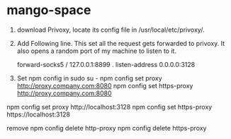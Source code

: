 mango-space
===========

1. download Privoxy, locate its config file in /usr/local/etc/privoxy/. 
2. Add Following line. This set all the request gets forwarded to privoxy. It also opens a random port of my machine to listen to it.

    forward-socks5 / 127.0.0.1:8899 .
    listen-address  0.0.0.0:3128

3. Set npm config in sudo su - 
npm config set proxy http://proxy.company.com:8080
npm config set https-proxy http://proxy.company.com:8080

 npm config set proxy http://localhost:3128
 npm config set https-proxy https://localhost:3128

remove
npm config delete http-proxy
npm config delete https-proxy
